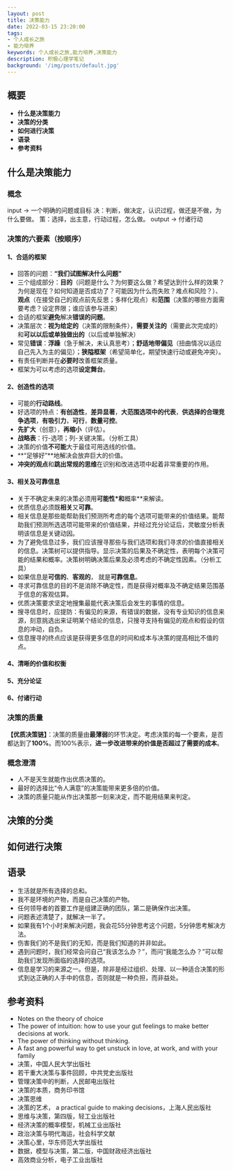 ```yaml
---
layout: post
title: 决策能力
date: 2022-03-15 23:20:00
tags:
- 个人成长之旅
- 能力培养
keywords: 个人成长之旅,能力培养,决策能力
description: 积极心理学笔记
background: '/img/posts/default.jpg'
---
```


## 概要

- **什么是决策能力**
- **决策的分类**
- **如何进行决策**
- **语录**
- **参考资料**

## 什么是决策能力

### 概念

input -> 一个明确的问题或目标
决：判断，做决定，认识过程，做还是不做，为什么要做。
策：选择，出主意，行动过程，怎么做。
output -> 付诸行动

### 决策的六要素（按顺序）

#### **1、合适的框架**

- 回答的问题：**“我们试图解决什么问题”**
- 三个组成部分：**目的**（问题是什么？为何要这么做？希望达到什么样的效果？为何是现在？如何知道是否成功了？可能因为什么而失败？难点和风险？）、**观点**（在接受自己的观点前先反思；多样化观点）和**范围**（决策的哪些方面需要考虑？设定界限；谁应该参与进来）
- 合适的框架**避免**解决**错误的问题**。
- 决策层次：**视为给定的**（决策的限制条件），**需要关注的**（需要此次完成的）和**可以以后或单独做出的**（以后或单独解决）
- 常见**错误**：**浮躁**（急于解决，未认真思考）；**舒适地带偏见**（扭曲情况以适应自己先入为主的偏见）；**狭隘框架**（希望简单化，期望快速行动或避免冲突）。
- 有责任判断并在**必要时**改善框架质量。
- 框架为可以考虑的选项**设定舞台**。

#### **2、创造性的选项**

- 可能的**行动路线**。
- 好选项的特点：**有创造性**，**差异显著**，**大范围选项中的代表**，**供选择的合理竞争选项**，**有吸引力**，**可行**，**数量可控**。
- **先扩大**（创意），**再缩小**（评估）。
- **战略表**：行-选项；列-关键决策。（分析工具）
- 决策的价值**不可能**大于最佳可用选线的价值。
- **“足够好”**地解决会放弃巨大的价值。
- **冲突的观点**和**跳出常规的思维**在识别和改进选项中起着非常重要的作用。

#### **3、相关及可靠信息**

- 关于不确定未来的决策必须用**可能性*和**概率**来解读。
- 优质信息必须既**相关**又**可靠**。
- 相关信息是那些能帮助我们预测所考虑的每个选项可能带来的价值结果。能帮助我们预测所选选项可能带来的价值结果，并经过充分论证后，灵敏度分析表明该信息是关键动因。
- 为了避免信息过多，我们应该搜寻那些与我们选项和我们寻求的价值直接相关的信息。决策树可以提供指导。显示决策的后果及不确定性，表明每个决策可能的结果和概率。决策树明确决策后果及必须考虑的不确定性因素。（分析工具）
- 如果信息是**可信的**、**客观的**， 就是**可靠信息**。
- 寻求可靠信息的目的不是消除不确定性，而是获得对概率及不确定结果范围基于信息的客观估算。
- 优质决策要求坚定地搜集最能代表决策后会发生的事情的信息。
- 搜寻信息时，应提防：有偏见的来源，有错误的数据，没有专业知识的信息来源，刻意挑选出来证明某个结论的信息，只搜寻支持有偏见的观点和假设的信息的冲动，自负。
- 信息搜寻的终点应该是获得更多信息的时间和成本与决策的提高相比不值的点。

#### **4、清晰的价值和权衡**

#### **5、充分论证**

#### **6、付诸行动**

### 决策的质量

**【优质决策链】**：决策的质量由**最薄弱**的环节决定。考虑决策的每一个要素，是否都达到了**100%**。而100%表示，**进一步改进带来的价值是否超过了需要的成本**。

### 概念澄清

- 人不是天生就能作出优质决策的。
- 最好的选择比“令人满意”的决策能带来更多倍的价值。
- 决策的质量只能从作出决策那一刻来决定，而不能用结果来判定。

## 决策的分类

## 如何进行决策

## 语录

- 生活就是所有选择的总和。
- 我不是环境的产物，而是自己决策的产物。
- 任何领导者的首要工作是组建正确的团队，第二是确保作出决策。
- 问题表述清楚了，就解决一半了。
- 如果我有1个小时来解决问题，我会花55分钟思考这个问题，5分钟思考解决方法。
- 伤害我们的不是我们的无知，而是我们知道的并非如此。
- 遇到问题时，我们经常会问自己“我该怎么办？”，而问“我能怎么办？”可以帮助我们发现所面临的选择的选项。
- 信息是学习的来源之一。但是，除非是经过组织、处理、以一种适合决策的形式到达正确的人手中的信息，否则就是一种负担，而非益处。

## 参考资料

- Notes on the theory of choice
- The power of intuition: how to use your gut feelings to make better decisions at work.
- The power of thinking without thinking.
- A fast ang powerful way to get unstuck in love, at work, and with your family
- 决策，中国人民大学出版社
- 若干重大决策与事件回顾，中共党史出版社
- 管理决策中的判断，人民邮电出版社
- 决策的本质，商务印书馆
- 决策思维
- 决策的艺术， a practical guide to making decisions，上海人民出版社
- 思维与决策，第四版，轻工业出版社
- 经济决策的概率模型，机械工业出版社
- 政治决策与明代海运，社会科学文献
- 决策心里，华东师范大学出版社
- 数据，模型与决策，第二版，中国财政经济出版社
- 高效商业分析，电子工业出版社
